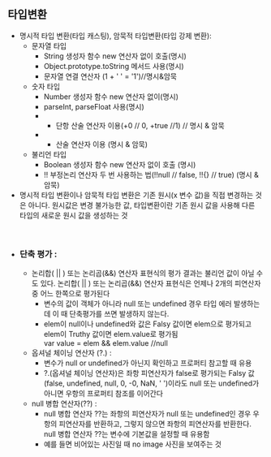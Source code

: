## 타입변환
-   명시적 타입 변환(타입 캐스팅), 암묵적 타입변환(타입 강제 변환): 
    -   문자열 타입
        -   String 생성자 함수  new 연산자 없이 호출(명시)
        -   Object.prototype.toString 메서드 사용(명시)
        -   문자열 연결 연산자 (1 + ' ' = '1')//명시&암묵
    -   숫자 타입
        -   Number 생성자 함수 new 연산자 없이(명시)
        -   parseInt, parseFloat 사용(명시)
        -   + 단항 산술 연산자 이용(+0 // 0, +true //1) // 명시 & 암묵
        -   * 산술 연산자 이용 (명시 & 암묵)
    -   불리언 타입 
        - Boolean 생성자 함수 new 연산자 없이 호출 (명시)
        - !! 부정논리 연산자 두 번 사용하는 법(!!null // false, !!{} // true) (명시 & 암묵)
-   명시적 타입 변환이나 암묵적 타입 변환은 기존 원시(x 변수 값)을 직접 변경하는 것은 아니다. 원시값은 변경 불가능한 값, 타입변환이란 기존 원시 값을 사용해 다른 타입의 새로운 원시 값을 생성하는 것

<br>

-   ### 단축 평가 : <br> 
    -   논리합( || ) 또는 논리곱(&&) 연산자 표현식의 평가 결과는 불리언 값이 아닐 수도 있다. 논리합( || ) 또는 논리곱(&&) 연산자 표현식은 언제나 2개의 피연산자 중 어느 한쪽으로 평가된다 <br>
        -   변수의 값이 객체가 아니라 null 또는 undefined 경우 타입 에러 발생하는데 이 때 단축평가를 쓰면 발생하지 않는다. <br>
        -   elem이 null이나 undefined와 값은 Falsy 값이면 elem으로 평가되고 elem이 Truthy 값이면 elem.value로 평가됨 <br>
		var value = elem && elem.value //null
    -   옵셔널 체이닝 연산자 (?.) :
        -   변수가 null or undefined가 아닌지 확인하고 프로퍼티 참고할 때 유용
        -   ?.(옵셔널 체이닝 연산자)은 좌항 피연산자가  false로 평가되는 Falsy 값(false, undefined, null, 0, -0, NaN, ' ')이라도 null 또는 undefined가 아니면 우항의 프로퍼티 참조를 이어간다
    -   null 병합 연산자(??) :
        - null 병합 연산자 ??는 좌항의 피연산자가 null 또는 undefined인 경우 우항의 피연산자를 반환하고, 그렇지 않으면 좌항의 피연산자를 반환한다. null 병합 연산자 ??는 변수에 기본값을 설정할 때 유용함
        -   예를 들면 비어있는 사진일 때 no image 사진을 보여주는 것

